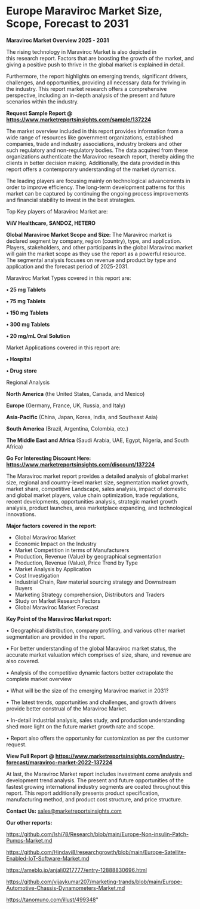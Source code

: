 # Europe Maraviroc Market Size, Scope, Forecast to 2031

<Strong> Maraviroc Market Overview 2025 - 2031</strong>

The rising technology in Maraviroc Market is also depicted in this research report. Factors that are boosting the growth of the market, and giving a positive push to thrive in the global market is explained in detail.

Furthermore, the report highlights on emerging trends, significant drivers, challenges, and opportunities, providing all necessary data for thriving in the industry. This report market research offers a comprehensive perspective, including an in-depth analysis of the present and future scenarios within the industry.

<strong>Request Sample Report @ <a href=https://www.marketreportsinsights.com/sample/137224>https://www.marketreportsinsights.com/sample/137224</a></strong>

The market overview included in this report provides information from a wide range of resources like government organizations, established companies, trade and industry associations, industry brokers and other such regulatory and non-regulatory bodies. The data acquired from these organizations authenticate the Maraviroc research report, thereby aiding the clients in better decision making. Additionally, the data provided in this report offers a contemporary understanding of the market dynamics.

The leading players are focusing mainly on technological advancements in order to improve efficiency. The long-term development patterns for this market can be captured by continuing the ongoing process improvements and financial stability to invest in the best strategies.

Top Key players of Maraviroc Market are:

<strong>ViiV Healthcare, SANDOZ, HETERO</strong>

<strong><b>Global Maraviroc Market Scope and Size:</b></strong>
The Maraviroc market is declared segment by company, region (country), type, and application. Players, stakeholders, and other participants in the global Maraviroc market will gain the market scope as they use the report as a powerful resource. The segmental analysis focuses on revenue and product by type and application and the forecast period of 2025-2031.

Maraviroc Market Types covered in this report are:

<strong>• 25 mg Tablets

• 75 mg Tablets

• 150 mg Tablets

• 300 mg Tablets

• 20 mg/mL Oral Solution</strong>

Market Applications covered in this report are:

<strong>• Hospital

• Drug store</strong> 

Regional Analysis

<strong>North America</strong> (the United States, Canada, and Mexico)

<strong>Europe</strong> (Germany, France, UK, Russia, and Italy)

<strong>Asia-Pacific</strong> (China, Japan, Korea, India, and Southeast Asia)

<strong>South America</strong> (Brazil, Argentina, Colombia, etc.)

<strong>The Middle East and Africa</strong> (Saudi Arabia, UAE, Egypt, Nigeria, and South Africa)

<strong>Go For Interesting Discount Here: <a href=https://www.marketreportsinsights.com/discount/137224>https://www.marketreportsinsights.com/discount/137224</a></strong>

The Maraviroc market report provides a detailed analysis of global market size, regional and country-level market size, segmentation market growth, market share, competitive Landscape, sales analysis, impact of domestic and global market players, value chain optimization, trade regulations, recent developments, opportunities analysis, strategic market growth analysis, product launches, area marketplace expanding, and technological innovations.

<strong><b>Major factors covered in the report:</b></strong>
<ul>
  <li>Global Maraviroc Market </li>
  <li>Economic Impact on the Industry</li>
  <li>Market Competition in terms of Manufacturers</li>
  <li>Production, Revenue (Value) by geographical segmentation</li>
  <li>Production, Revenue (Value), Price Trend by Type</li>
  <li>Market Analysis by Application</li>
  <li>Cost Investigation</li>
  <li>Industrial Chain, Raw material sourcing strategy and Downstream Buyers</li>
  <li>Marketing Strategy comprehension, Distributors and Traders</li>
  <li>Study on Market Research Factors</li>
  <li>Global Maraviroc Market Forecast</li>
</ul>

<strong><b>Key Point of the Maraviroc Market report:</b></strong>

• Geographical distribution, company profiling, and various other market segmentation are provided in the report.

• For better understanding of the global Maraviroc market status, the accurate market valuation which comprises of size, share, and revenue are also covered.

• Analysis of the competitive dynamic factors better extrapolate the complete market overview

• What will be the size of the emerging Maraviroc market in 2031?

• The latest trends, opportunities and challenges, and growth drivers provide better construal of the Maraviroc Market.

• In-detail industrial analysis, sales study, and production understanding shed more light on the future market growth rate and scope.

• Report also offers the opportunity for customization as per the customer request.

<strong><b>View Full Report @ <a href=https://www.marketreportsinsights.com/industry-forecast/maraviroc-market-2022-137224>https://www.marketreportsinsights.com/industry-forecast/maraviroc-market-2022-137224</a></b></strong>


At last, the Maraviroc Market report includes investment come analysis and development trend analysis. The present and future opportunities of the fastest growing international industry segments are coated throughout this report. This report additionally presents product specification, manufacturing method, and product cost structure, and price structure.

<strong>Contact Us:</strong>
sales@marketreportsinsights.com

<strong>Our other reports:</strong>

<a href=https://github.com/Ishi78/Research/blob/main/Europe-Non-insulin-Patch-Pumps-Market.md>https://github.com/Ishi78/Research/blob/main/Europe-Non-insulin-Patch-Pumps-Market.md</a>

<a href=https://github.com/Hindavi8/researchgrowth/blob/main/Europe-Satellite-Enabled-IoT-Software-Market.md>https://github.com/Hindavi8/researchgrowth/blob/main/Europe-Satellite-Enabled-IoT-Software-Market.md</a>

<a href=https://ameblo.jp/anjali0217777/entry-12888830696.html>https://ameblo.jp/anjali0217777/entry-12888830696.html</a>

<a href=https://github.com/vijaykumar207/marketing-trands/blob/main/Europe-Automotive-Chassis-Dynamometers-Market.md>https://github.com/vijaykumar207/marketing-trands/blob/main/Europe-Automotive-Chassis-Dynamometers-Market.md</a>

<a href=https://tanomuno.com/illust/499348>https://tanomuno.com/illust/499348</a>"
